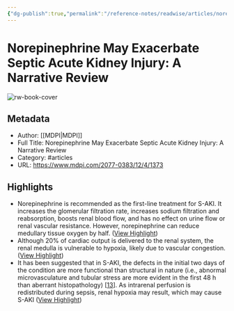```yaml
---
{"dg-publish":true,"permalink":"/reference-notes/readwise/articles/norepinephrine-may-exacerbate-septic-acute-kidney-injury-a-narrative-review/"}
---
```


# Norepinephrine May Exacerbate Septic Acute Kidney Injury: A Narrative Review

![rw-book-cover](https://pub.mdpi-res.com/jcm/jcm-12-01373/article_deploy/html/images/jcm-12-01373-g001-550.jpg?1675924468)

## Metadata
- Author: [[MDPI\|MDPI]]
- Full Title: Norepinephrine May Exacerbate Septic Acute Kidney Injury: A Narrative Review
- Category: #articles
- URL: https://www.mdpi.com/2077-0383/12/4/1373

## Highlights
- Norepinephrine is recommended as the first-line treatment for S-AKI. It increases the glomerular filtration rate, increases sodium filtration and reabsorption, boosts renal blood flow, and has no effect on urine flow or renal vascular resistance. However, norepinephrine can reduce medullary tissue oxygen by half. ([View Highlight](https://read.readwise.io/read/01gsevxrc65nsj3dqfct455zfy))
- Although 20% of cardiac output is delivered to the renal system, the renal medulla is vulnerable to hypoxia, likely due to vascular congestion. ([View Highlight](https://read.readwise.io/read/01gsevyw6625cw5x2majbeeqsh))
- It has been suggested that in S-AKI, the defects in the initial two days of the condition are more functional than structural in nature (i.e., abnormal microvasculature and tubular stress are more evident in the first 48 h than aberrant histopathology) [[13](https://www.mdpi.com/2077-0383/12/4/1373#B13-jcm-12-01373)]. As intrarenal perfusion is redistributed during sepsis, renal hypoxia may result, which may cause S-AKI ([View Highlight](https://read.readwise.io/read/01gsew4p93k2j9gr62wcpxq997))
